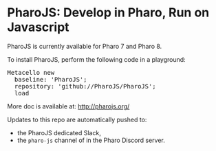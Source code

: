 # PharoJS: Develop in Pharo, Run on Javascript

PharoJS is currently available for Pharo 7 and Pharo 8.

To install PharoJS, perform the following code in a playground:

<pre>
Metacello new
  baseline: 'PharoJS';
  repository: 'github://PharoJS/PharoJS';
  load
</pre>

More doc is available at: http://pharojs.org/

Updates to this repo are automatically pushed to:
- the PharoJS dedicated Slack,
- the `pharo-js` channel of in the Pharo Discord server. 
